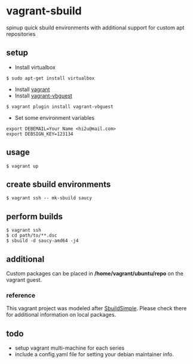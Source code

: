 vagrant-sbuild
==============

spinup quick sbuild environments with additional support for custom apt repositories

## setup

+ Install virtualbox

```
$ sudo apt-get install virtualbox
```

+ Install [vagrant][]
+ Install [vagrant-vbguest][]
 
```
$ vagrant plugin install vagrant-vbguest
```

+ Set some environment variables

```
export DEBEMAIL=Your Name <hi2u@mail.com>
export DEBSIGN_KEY=123134
```

## usage

```
$ vagrant up
```

## create sbuild environments

```
$ vagrant ssh -- mk-sbuild saucy
```

## perform builds

```
$ vagrant ssh
$ cd path/to/**.dsc
$ sbuild -d saucy-amd64 -j4
```

## additional

Custom packages can be placed in **/home/vagrant/ubuntu/repo** on the vagrant
guest.

### reference

This vagrant project was modeled after [SbuildSimple][]. Please check there
for additional information on local packages.

## todo

+ setup vagrant multi-machine for each series
+ include a config.yaml file for setting your debian maintainer info.

[SbuildSimple]: https://wiki.ubuntu.com/SimpleSbuild
[vagrant]: http://downloads.vagrantup.com/
[vagrant-vbguest]: https://github.com/dotless-de/vagrant-vbguest
